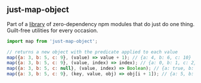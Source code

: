 ## just-map-object

Part of a [library](../../../../) of zero-dependency npm modules that do just do one thing.  
Guilt-free utilities for every occasion.

```js
import map from 'just-map-object';

// returns a new object with the predicate applied to each value
map({a: 3, b: 5, c: 9}, (value) => value + 1); // {a: 4, b: 6, c: 10}
map({a: 3, b: 5, c: 9}, (value, index) => index); // {a: 0, b: 1, c: 2}
map({a: 3, b: 5, c: null}, (value, index) => Boolean); // {a: true, b: true, c: false}
map({a: 3, b: 5, c: 9}, (key, value, obj) => obj[i + 1]); // {a: 5, b: 9, c: undefined}
```
